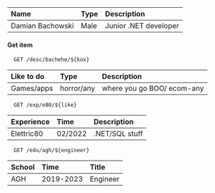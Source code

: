 | Name             |  Type  |     Description       |
| :----------------|:-------| :---------------------|
| Damian Bachowski |  Male  | Junior .NET developer |

#### Get item

```https
  GET /desc/bachehe/${kox}
```

|  Like to do  |   Type     |        Description        |
| :--------    | :-------   | :-------------------------|
| Games/apps   | horror/any | where you go BOO/ ecom-any|

```https
  GET /exp/e80/${like}
```
|  Experience |   Time     |   Description   |
| :--------   | :-------   | :---------------|
|  Elettric80 |  02/2022   |  .NET/SQL stuff |

```https
  GET /edu/agh/${engineer}
```
|  School |   Time       |   Title   |
| :------ | :-------     | :---------|
|  AGH    |  2019-2023   |  Engineer |

